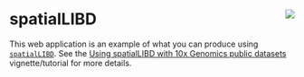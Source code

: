 
<!-- README.md is generated from README.Rmd. Please edit that file -->

# spatialLIBD <img src="http://research.libd.org/spatialLIBD/reference/figures/logo.png" align="right" />

<!-- badges: start -->

This web application is an example of what you can produce using [`spatialLIBD`](https://bioconductor/packages/spatialLIBD). See the [Using spatialLIBD with 10x Genomics public datasets](http://research.libd.org/spatialLIBD/articles/TenX_data_download.html) vignette/tutorial for more details.
